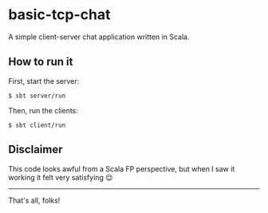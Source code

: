 # basic-tcp-chat

A simple client-server chat application written in Scala.

## How to run it

First, start the server:

    $ sbt server/run

Then, run the clients:

    $ sbt client/run

## Disclaimer

This code looks awful from a Scala FP perspective,
but when I saw it working it felt very satisfying 😌

---

That's all, folks!
